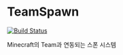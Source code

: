 # TeamSpawn
[![Build Status](https://travis-ci.com/monun/team-spawn.svg?branch=master)](https://travis-ci.org/monun/team-spawn)

Minecraft의 Team과 연동되는 스폰 시스템